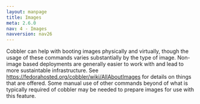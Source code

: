 ```yaml
---
layout: manpage
title: Images
meta: 2.6.0
nav: 4 - Images
navversion: nav26
---
```


Cobbler can help with booting images physically and virtually, though the usage of these commands varies substantially
by the type of image.  Non-image based deployments are generally easier to work with and lead to more sustaintable
infrastructure. See https://fedorahosted.org/cobbler/wiki/AllAboutImages for details on things that are offered. Some
manual use of other commands beyond of what is typically required of cobbler may be needed to prepare images for use
with this feature.
